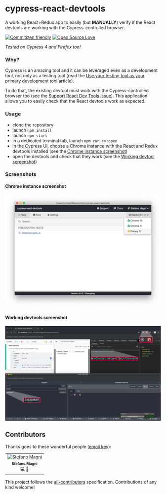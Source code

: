 # cypress-react-devtools

A working React+Redux app to easily (but **MANUALLY**) verify if the React devtools are working with the Cypress-controlled browser.

[![Commitizen friendly](https://img.shields.io/badge/commitizen-friendly-brightgreen.svg)](http://commitizen.github.io/cz-cli/)
[![Open Source
Love](https://badges.frapsoft.com/os/mit/mit.svg?v=102)](https://github.com/ellerbrock/open-source-badge/)

*Tested on Cypress 4 and Firefox too!*

### Why?

Cypress is an amazing tool and it can be leveraged even as a development tool, not only as a testing tool (read the [Use your testing tool as your primary development tool](https://github.com/NoriSte/ui-testing-best-practices/blob/master/sections/generic-best-practices/use-your-testing-tool-as-your-primary-development-tool.md) article).

To do that, the existing devtool must work with the Cypress-controlled browser too (see the [Support React Dev Tools issue](https://github.com/bahmutov/cypress-react-unit-test/issues/15)). This application allows you to easily check that the React devtools work as expected.

### Usage

- clone the repository
- launch `npm install`
- launch `npm start`
- in a dedicated terminal tab, launch `npm run cy:open`
- in the Cypress UI, choose a Chrome instance with the React and Redux devtools installed (see the [Chrome instance screenshot](#chrome-instance-screenshot))
- open the devtools and check that they work (see the [Working devtool screenshot](#working-devtools-screenshot))

### Screenshots
#### Chrome instance screenshot
<img src="assets/chrome-instance.png" alt="Chrome instance" />

#### Working devtools screenshot
<img src="assets/devtools.jpg" alt="devtools" />

## Contributors

Thanks goes to these wonderful people ([emoji key](https://allcontributors.org/docs/en/emoji-key)):

<!-- ALL-CONTRIBUTORS-LIST:START - Do not remove or modify this section -->
<!-- prettier-ignore -->
<table><tr><td align="center"><a href="https://twitter.com/NoriSte"><img src="https://avatars0.githubusercontent.com/u/173663?v=4" width="100px;" alt="Stefano Magni"/><br /><sub><b>Stefano Magni</b></sub></a><br /><a href="https://github.com/NoriSte/cypress-react-devtools/commits?author=NoriSte" title="Code">💻</a> <a href="https://github.com/NoriSte/cypress-react-devtools/commits?author=NoriSte" title="Documentation">📖</a></td></tr></table>

<!-- ALL-CONTRIBUTORS-LIST:END -->

This project follows the [all-contributors](https://github.com/all-contributors/all-contributors) specification. Contributions of any kind welcome!
